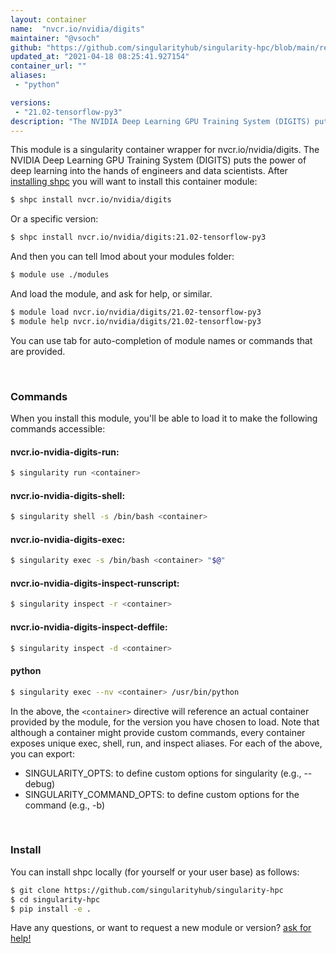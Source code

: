 ```yaml
---
layout: container
name:  "nvcr.io/nvidia/digits"
maintainer: "@vsoch"
github: "https://github.com/singularityhub/singularity-hpc/blob/main/registry/nvcr.io/nvidia/digits/container.yaml"
updated_at: "2021-04-18 08:25:41.927154"
container_url: ""
aliases:
 - "python"

versions:
 - "21.02-tensorflow-py3"
description: "The NVIDIA Deep Learning GPU Training System (DIGITS) puts the power of deep learning into the hands of engineers and data scientists."
---
```


This module is a singularity container wrapper for nvcr.io/nvidia/digits.
The NVIDIA Deep Learning GPU Training System (DIGITS) puts the power of deep learning into the hands of engineers and data scientists.
After [installing shpc](#install) you will want to install this container module:

```bash
$ shpc install nvcr.io/nvidia/digits
```

Or a specific version:

```bash
$ shpc install nvcr.io/nvidia/digits:21.02-tensorflow-py3
```

And then you can tell lmod about your modules folder:

```bash
$ module use ./modules
```

And load the module, and ask for help, or similar.

```bash
$ module load nvcr.io/nvidia/digits/21.02-tensorflow-py3
$ module help nvcr.io/nvidia/digits/21.02-tensorflow-py3
```

You can use tab for auto-completion of module names or commands that are provided.

<br>

### Commands

When you install this module, you'll be able to load it to make the following commands accessible:

#### nvcr.io-nvidia-digits-run:

```bash
$ singularity run <container>
```

#### nvcr.io-nvidia-digits-shell:

```bash
$ singularity shell -s /bin/bash <container>
```

#### nvcr.io-nvidia-digits-exec:

```bash
$ singularity exec -s /bin/bash <container> "$@"
```

#### nvcr.io-nvidia-digits-inspect-runscript:

```bash
$ singularity inspect -r <container>
```

#### nvcr.io-nvidia-digits-inspect-deffile:

```bash
$ singularity inspect -d <container>
```


#### python
       
```bash
$ singularity exec --nv <container> /usr/bin/python
```



In the above, the `<container>` directive will reference an actual container provided
by the module, for the version you have chosen to load. Note that although a container
might provide custom commands, every container exposes unique exec, shell, run, and
inspect aliases. For each of the above, you can export:

 - SINGULARITY_OPTS: to define custom options for singularity (e.g., --debug)
 - SINGULARITY_COMMAND_OPTS: to define custom options for the command (e.g., -b)

<br>
  
### Install

You can install shpc locally (for yourself or your user base) as follows:

```bash
$ git clone https://github.com/singularityhub/singularity-hpc
$ cd singularity-hpc
$ pip install -e .
```

Have any questions, or want to request a new module or version? [ask for help!](https://github.com/singularityhub/singularity-hpc/issues)